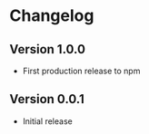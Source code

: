 # Changelog

## Version 1.0.0

* First production release to npm

## Version 0.0.1

* Initial release
